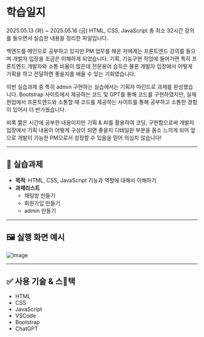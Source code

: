 # 학습일지
2025.05.13 (화) ~ 2025.05.16 (금) 
HTML, CSS, JavaScript 총 최소 32시간 강의를 들으면서 실습한 내용을 정리한 파일입니다. 

백엔드를 메인으로 공부하고 있지만 PM 업무를 해온 저에게는 프론트엔드 강의를 들으며 개발자 입장을 조금은 이해하게 되었습니다. 
기획, 기능구현 작업에 들어가면 특히 프론트엔드 개발자와 소통 비율이 많은데 전문용어 습득은 물론 
개발자 입장에서 어떻게 기획을 하고 전달하면 좋을지를 배울 수 있는 기회였습니다. 

이번 실습과제 중 특히 admin 구현하는 실습에서는 기획자 마인드로 과제를 완성했습니다. 
Bootstrap 사이트에서 제공하는 코드 및 GPT를 통해 코드를 구현하였지만, 
실제 현업에서 프론트엔드와 소통할 때 코드를 제공하는 사이트를 통해 공부하고 소통한 경험이 있어서 더 반가웠습니다. 

비록 짦은 시간에 공부한 내용이지만 기획 & AI를 활용하여 코딩, 구현함으로써 
개발자 입장에서 기획 내용이 어떻게 구상이 되면 좋을지 디테일한 부분을 몸소 느끼게 되어 
앞으로 개발이 가능한 PM으로서 성장할 수 있음을 믿어 의심치 않습니다! 

---

## 🧾 실습과제

- **목적**: HTML, CSS, JavaScript 기능과 역할에 대해서 이해하기 
- **과제리스트**
  - 채팅방 만들기
  - 회원가입 만들기
  - admin 만들기 

---

## 🖼 실행 화면 예시

![Image](https://github.com/user-attachments/assets/ce14d8d4-3359-456a-93da-b524715d8b95)

---


## ✅ 사용 기술 & 스택

- HTML
- CSS
- JavaScript
- VSCode
- Bootstrap
- ChatGPT
